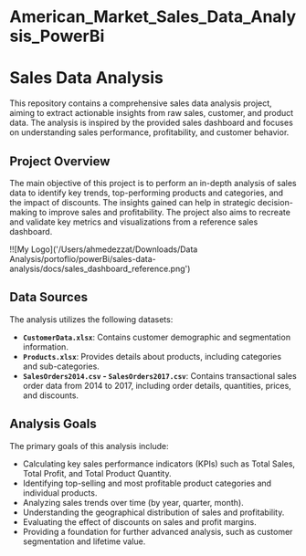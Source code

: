 # American_Market_Sales_Data_Analysis_PowerBi

# Sales Data Analysis

This repository contains a comprehensive sales data analysis project, aiming to extract actionable insights from raw sales, customer, and product data. The analysis is inspired by the provided sales dashboard and focuses on understanding sales performance, profitability, and customer behavior.

## Project Overview

The main objective of this project is to perform an in-depth analysis of sales data to identify key trends, top-performing products and categories, and the impact of discounts. The insights gained can help in strategic decision-making to improve sales and profitability. The project also aims to recreate and validate key metrics and visualizations from a reference sales dashboard.

!![My Logo]('/Users/ahmedezzat/Downloads/Data Analysis/portoflio/powerBi/sales-data-analysis/docs/sales_dashboard_reference.png')

## Data Sources

The analysis utilizes the following datasets:

*   **`CustomerData.xlsx`**: Contains customer demographic and segmentation information.
*   **`Products.xlsx`**: Provides details about products, including categories and sub-categories.
*   **`SalesOrders2014.csv` - `SalesOrders2017.csv`**: Contains transactional sales order data from 2014 to 2017, including order details, quantities, prices, and discounts.


## Analysis Goals

The primary goals of this analysis include:

*   Calculating key sales performance indicators (KPIs) such as Total Sales, Total Profit, and Total Product Quantity.
*   Identifying top-selling and most profitable product categories and individual products.
*   Analyzing sales trends over time (by year, quarter, month).
*   Understanding the geographical distribution of sales and profitability.
*   Evaluating the effect of discounts on sales and profit margins.
*   Providing a foundation for further advanced analysis, such as customer segmentation and lifetime value.
